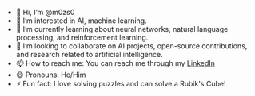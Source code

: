 - 👋 Hi, I’m @m0zs0
- 👀 I’m interested in AI, machine learning.
- 🌱 I’m currently learning about neural networks, natural language processing, and reinforcement learning.
- 💞️ I’m looking to collaborate on AI projects, open-source contributions, and research related to artificial intelligence.
- 📫 How to reach me: You can reach me through my [LinkedIn](https://www.linkedin.com/in/m0zs0)
- 😄 Pronouns: He/Him
- ⚡ Fun fact: I love solving puzzles and can solve a Rubik's Cube!

<!---
m0zs0/m0zs0 is a ✨ special ✨ repository because its `README.md` (this file) appears on your GitHub profile.
You can click the Preview link to take a look at your changes.
--->

